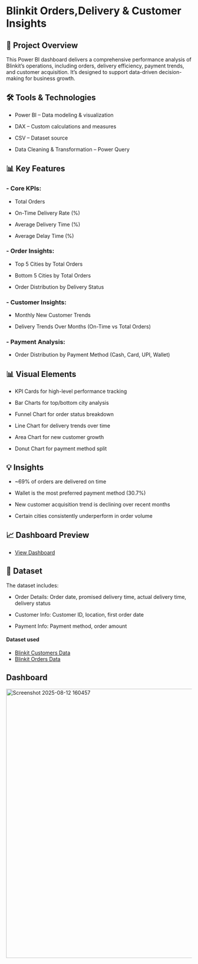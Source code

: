 # Blinkit Orders,Delivery & Customer Insights 
## 📌 Project Overview
This Power BI dashboard delivers a comprehensive performance analysis of Blinkit’s operations, including orders, delivery efficiency, payment trends, and customer acquisition. It’s designed to support data-driven decision-making for business growth.

## 🛠 Tools & Technologies
- Power BI – Data modeling & visualization

- DAX – Custom calculations and measures

- CSV – Dataset source

- Data Cleaning & Transformation – Power Query

## 📊 Key Features
### - Core KPIs:

  - Total Orders

  - On-Time Delivery Rate (%)

  - Average Delivery Time (%)

  - Average Delay Time (%)

### - Order Insights:

  - Top 5 Cities by Total Orders

  - Bottom 5 Cities by Total Orders

  - Order Distribution by Delivery Status

### - Customer Insights:

  - Monthly New Customer Trends

  - Delivery Trends Over Months (On-Time vs Total Orders)

### - Payment Analysis:

  - Order Distribution by Payment Method (Cash, Card, UPI, Wallet)

## 📊 Visual Elements

- KPI Cards for high-level performance tracking

- Bar Charts for top/bottom city analysis

- Funnel Chart for order status breakdown

- Line Chart for delivery trends over time

- Area Chart for new customer growth

- Donut Chart for payment method split

## 💡 Insights

- ~69% of orders are delivered on time

- Wallet is the most preferred payment method (30.7%)

- New customer acquisition trend is declining over recent months

- Certain cities consistently underperform in order volume
  
## 📈 Dashboard Preview
- <a href="https://github.com/shahista-shaikh/Blinkit-Delivery-Performance-Monitor-Dashboard/blob/main/Screenshot%202025-08-12%20160457.png">View Dashboard</a>

## 📂 Dataset
The dataset includes:

- Order Details: Order date, promised delivery time, actual delivery time, delivery status

- Customer Info: Customer ID, location, first order date

- Payment Info: Payment method, order amount
#### Dataset used
- <a href="https://github.com/shahista-shaikh/Blinkit-Delivery-Performance-Monitor-Dashboard/blob/main/blinkit_customers.csv">Blinkit Customers Data</a>
- <a href="https://github.com/shahista-shaikh/Blinkit-Delivery-Performance-Monitor-Dashboard/blob/main/blinkit_orders.csv">Blinkit Orders Data</a>


## Dashboard
<img width="1286" height="728" alt="Screenshot 2025-08-12 160457" src="https://github.com/user-attachments/assets/8acccaa8-0899-40d3-8e1b-6209029a0e77" />



